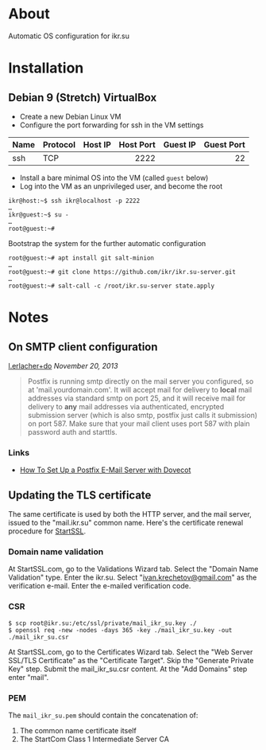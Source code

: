 # About

Automatic OS configuration for ikr.su

# Installation

## Debian 9 (Stretch) VirtualBox

* Create a new Debian Linux VM
* Configure the port forwarding for ssh in the VM settings

| Name | Protocol | Host IP | Host Port | Guest IP | Guest Port |
| ---- | -------- | ------- | --------: | -------- | ---------: |
| ssh  | TCP      |         | 2222      |          | 22         |

* Install a bare minimal OS into the VM (called `guest` below)
* Log into the VM as an unprivileged user, and become the root

```
ikr@host:~$ ssh ikr@localhost -p 2222
…
ikr@guest:~$ su -
…
root@guest:~#
```

Bootstrap the system for the further automatic configuration

```
root@guest:~# apt install git salt-minion
…
root@guest:~# git clone https://github.com/ikr/ikr.su-server.git
…
root@guest:~# salt-call -c /root/ikr.su-server state.apply
```

# Notes

## On SMTP client configuration

[l.erlacher+do](https://www.digitalocean.com/community/users/l-erlacher-do) _November 20, 2013_

> Postfix is running smtp directly on the mail server you configured, so at
> 'mail.yourdomain.com'. It will accept mail for delivery to **local** mail addresses via standard
> smtp on port 25, and it will receive mail for delivery to **any** mail addresses via
> authenticated, encrypted submission server (which is also smtp, postfix just calls it submission)
> on port 587. Make sure that your mail client uses port 587 with plain password auth and starttls.

### Links

* [How To Set Up a Postfix E-Mail Server with Dovecot](https://www.digitalocean.com/community/tutorials/how-to-set-up-a-postfix-e-mail-server-with-dovecot)

## Updating the TLS certificate

The same certificate is used by both the HTTP server, and the mail server, issued to the
"mail.ikr.su" common name. Here's the certificate renewal procedure for
[StartSSL](https://www.startssl.com/).

### Domain name validation

At StartSSL.com, go to the Validations Wizard tab. Select the "Domain Name Validation" type. Enter
the ikr.su. Select "ivan.krechetov@gmail.com" as the verification e-mail. Enter the e-mailed
verification code.

### CSR

```
$ scp root@ikr.su:/etc/ssl/private/mail_ikr_su.key ./
$ openssl req -new -nodes -days 365 -key ./mail_ikr_su.key -out ./mail_ikr_su.csr
```

At StartSSL.com, go to the Certificates Wizard tab. Select the "Web Server SSL/TLS Certificate" as
the "Certificate Target". Skip the "Generate Private Key" step. Submit the mail_ikr_su.csr
content. At the "Add Domains" step enter "mail".

### PEM

The `mail_ikr_su.pem` should contain the concatenation of:

1. The common name certificate itself
2. The StartCom Class 1 Intermediate Server CA
